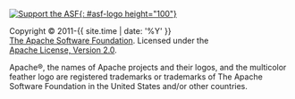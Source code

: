 
<footer markdown="1">

[![Support the ASF][SUPPORT_IMG]{: #asf-logo height="100"}][SUPPORT_URL]

Copyright &copy; 2011-{{ site.time | date: '%Y' }} [The&nbsp;Apache&nbsp;Software&nbsp;Foundation][ASF].
Licensed under the [Apache&nbsp;License,&nbsp;Version&nbsp;2.0][AL2].

Apache®, the names of Apache projects and their logos, and the multicolor feather
logo are registered trademarks or trademarks of The Apache Software Foundation
in the United States and/or other countries.

</footer>

[ASF]: https://www.apache.org
[AL2]: https://www.apache.org/licenses/
[SUPPORT_IMG]:https://www.apache.org/images/SupportApache-small.png
[SUPPORT_URL]:https://www.apache.org/foundation/contributing
